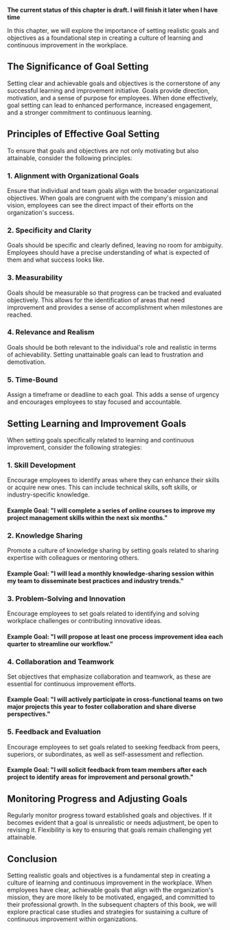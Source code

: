 **The current status of this chapter is draft. I will finish it later when I have time**

In this chapter, we will explore the importance of setting realistic goals and objectives as a foundational step in creating a culture of learning and continuous improvement in the workplace.

The Significance of Goal Setting
--------------------------------

Setting clear and achievable goals and objectives is the cornerstone of any successful learning and improvement initiative. Goals provide direction, motivation, and a sense of purpose for employees. When done effectively, goal setting can lead to enhanced performance, increased engagement, and a stronger commitment to continuous learning.

Principles of Effective Goal Setting
------------------------------------

To ensure that goals and objectives are not only motivating but also attainable, consider the following principles:

### 1. **Alignment with Organizational Goals**

Ensure that individual and team goals align with the broader organizational objectives. When goals are congruent with the company's mission and vision, employees can see the direct impact of their efforts on the organization's success.

### 2. **Specificity and Clarity**

Goals should be specific and clearly defined, leaving no room for ambiguity. Employees should have a precise understanding of what is expected of them and what success looks like.

### 3. **Measurability**

Goals should be measurable so that progress can be tracked and evaluated objectively. This allows for the identification of areas that need improvement and provides a sense of accomplishment when milestones are reached.

### 4. **Relevance and Realism**

Goals should be both relevant to the individual's role and realistic in terms of achievability. Setting unattainable goals can lead to frustration and demotivation.

### 5. **Time-Bound**

Assign a timeframe or deadline to each goal. This adds a sense of urgency and encourages employees to stay focused and accountable.

Setting Learning and Improvement Goals
--------------------------------------

When setting goals specifically related to learning and continuous improvement, consider the following strategies:

### 1. **Skill Development**

Encourage employees to identify areas where they can enhance their skills or acquire new ones. This can include technical skills, soft skills, or industry-specific knowledge.

#### Example Goal: "I will complete a series of online courses to improve my project management skills within the next six months."

### 2. **Knowledge Sharing**

Promote a culture of knowledge sharing by setting goals related to sharing expertise with colleagues or mentoring others.

#### Example Goal: "I will lead a monthly knowledge-sharing session within my team to disseminate best practices and industry trends."

### 3. **Problem-Solving and Innovation**

Encourage employees to set goals related to identifying and solving workplace challenges or contributing innovative ideas.

#### Example Goal: "I will propose at least one process improvement idea each quarter to streamline our workflow."

### 4. **Collaboration and Teamwork**

Set objectives that emphasize collaboration and teamwork, as these are essential for continuous improvement efforts.

#### Example Goal: "I will actively participate in cross-functional teams on two major projects this year to foster collaboration and share diverse perspectives."

### 5. **Feedback and Evaluation**

Encourage employees to set goals related to seeking feedback from peers, superiors, or subordinates, as well as self-assessment and reflection.

#### Example Goal: "I will solicit feedback from team members after each project to identify areas for improvement and personal growth."

Monitoring Progress and Adjusting Goals
---------------------------------------

Regularly monitor progress toward established goals and objectives. If it becomes evident that a goal is unrealistic or needs adjustment, be open to revising it. Flexibility is key to ensuring that goals remain challenging yet attainable.

Conclusion
----------

Setting realistic goals and objectives is a fundamental step in creating a culture of learning and continuous improvement in the workplace. When employees have clear, achievable goals that align with the organization's mission, they are more likely to be motivated, engaged, and committed to their professional growth. In the subsequent chapters of this book, we will explore practical case studies and strategies for sustaining a culture of continuous improvement within organizations.
